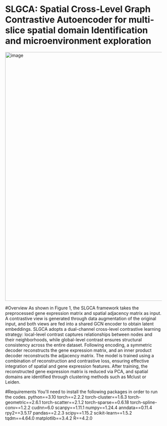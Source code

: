 # SLGCA: Spatial Cross-Level Graph Contrastive Autoencoder for multi-slice spatial domain Identification and microenvironment exploration
<img width="869" height="799" alt="image" src="https://github.com/user-attachments/assets/efb19bb0-4a15-418e-af21-95ad0891c7d9" />


#Overview
As shown in Figure 1, the SLGCA framework takes the preprocessed gene expression matrix and spatial adjacency matrix as input. A contrastive view is generated through data augmentation of the original input, and both views are fed into a shared GCN encoder to obtain latent embeddings. SLGCA adopts a dual-channel cross-level contrastive learning strategy: local-level contrast captures relationships between nodes and their neighborhoods, while global-level contrast ensures structural consistency across the entire dataset. Following encoding, a symmetric decoder reconstructs the gene expression matrix, and an inner product decoder reconstructs the adjacency matrix. The model is trained using a combination of reconstruction and contrastive loss, ensuring effective integration of spatial and gene expression features. After training, the reconstructed gene expression matrix is reduced via PCA, and spatial domains are identified through clustering methods such as Mclust or Leiden.

#Requirements
You'll need to install the following packages in order to run the codes.
python==3.10
torch==2.2.2
torch-cluster==1.6.3
torch-geometric==2.6.1
torch-scatter==2.1.2
torch-sparse==0.6.18 
torch-spline-conv==1.2.2 
cudnn=6.0
scanpy==1.11.1
numpy==1.24.4
anndata==0.11.4
rpy2==3.5.17
pandas==2.2.3
scipy==1.15.2
scikit-learn==1.5.2
tqdm==4.64.0
matplotlib==3.4.2
R==4.2.0

